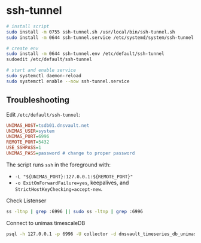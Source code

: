 # ssh-tunnel

```bash
# install script
sudo install -m 0755 ssh-tunnel.sh /usr/local/bin/ssh-tunnel.sh
sudo install -m 0644 ssh-tunnel.service /etc/systemd/system/ssh-tunnel.service

# create env
sudo install -m 0644 ssh-tunnel.env /etc/default/ssh-tunnel
sudoedit /etc/default/ssh-tunnel

# start and enable service
sudo systemctl daemon-reload
sudo systemctl enable --now ssh-tunnel.service
```

## Troubleshooting

Edit `/etc/default/ssh-tunnel`:

```ini
UNIMAS_HOST=tsdb01.dnsvault.net
UNIMAS_USER=system
UNIMAS_PORT=6996
REMOTE_PORT=5432
USE_SSHPASS=1
UNIMAS_PASS=password # change to proper password
```

The script runs `ssh` in the foreground with:
- `-L "${UNIMAS_PORT}:127.0.0.1:${REMOTE_PORT}"`
- `-o ExitOnForwardFailure=yes`, keepalives, and `StrictHostKeyChecking=accept-new`.

Check Listenser
```bash
ss -ltnp | grep :6996 || sudo ss -ltnp | grep :6996
```

Connect to unimas timescaleDB
```bash
psql -h 127.0.0.1 -p 6996 -U collector -d dnsvault_timeseries_db_unimas;
```
